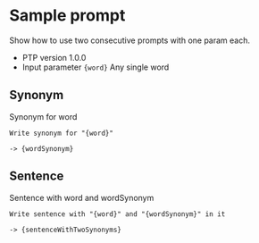 # Sample prompt

Show how to use two consecutive prompts with one param each.

-   PTP version 1.0.0
-   Input parameter `{word}` Any single word

## Synonym

Synonym for word

```prompttemplate
Write synonym for "{word}"
```

`-> {wordSynonym}`

## Sentence

Sentence with word and wordSynonym

```prompttemplate
Write sentence with "{word}" and "{wordSynonym}" in it
```

`-> {sentenceWithTwoSynonyms}`
